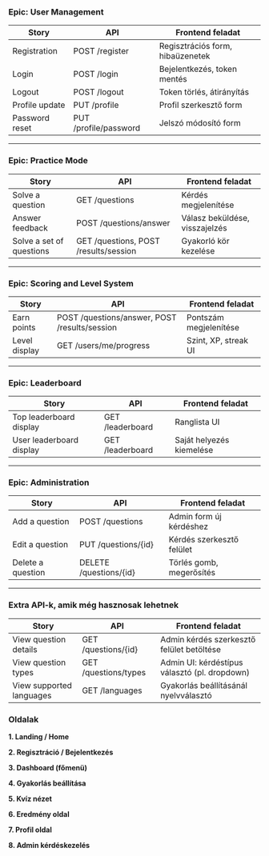 ### Epic: User Management
| Story          | API                   | Frontend feladat                 |
|----------------|-----------------------|----------------------------------|
| Registration   | POST /register        | Regisztrációs form, hibaüzenetek |
| Login          | POST /login           | Bejelentkezés, token mentés      |
| Logout         | POST /logout          | Token törlés, átirányítás        |
| Profile update | PUT /profile          | Profil szerkesztő form           |
| Password reset | PUT /profile/password | Jelszó módosító form             |

---
### Epic: Practice Mode
| Story                    | API                                   | Frontend feladat               |
|--------------------------|---------------------------------------|--------------------------------|
| Solve a question         | GET /questions                        | Kérdés megjelenítése           |
| Answer feedback          | POST /questions/answer                | Válasz beküldése, visszajelzés |
| Solve a set of questions | GET /questions, POST /results/session | Gyakorló kör kezelése          |

---
### Epic: Scoring and Level System
| Story                    | API                                           | Frontend feladat       |
|--------------------------|-----------------------------------------------|------------------------|
| Earn points              | POST /questions/answer, POST /results/session | Pontszám megjelenítése |
| Level display            | GET /users/me/progress                        | Szint, XP, streak UI   |

---
### Epic: Leaderboard
| Story                    | API                                   | Frontend feladat         |
|--------------------------|---------------------------------------|--------------------------|
| Top leaderboard display  | GET /leaderboard                      | Ranglista UI             |
| User leaderboard display | GET /leaderboard                      | Saját helyezés kiemelése |

---
### Epic: Administration
| Story             | API                    | Frontend feladat          |
|-------------------|------------------------|---------------------------|
| Add a question    | POST /questions        | Admin form új kérdéshez   |
| Edit a question   | PUT /questions/{id}    | Kérdés szerkesztő felület |
| Delete a question | DELETE /questions/{id} | Törlés gomb, megerősítés  |

---
### Extra API-k, amik még hasznosak lehetnek
| Story                          | API                         | Frontend feladat                              |
|--------------------------------|-----------------------------|-----------------------------------------------|
| View question details          | GET /questions/{id}         | Admin kérdés szerkesztő felület betöltése     |
| View question types            | GET /questions/types        | Admin UI: kérdéstípus választó (pl. dropdown) |
| View supported languages       | GET /languages              | Gyakorlás beállításánál nyelvválasztó         |



### Oldalak
**1. Landing / Home**

**2. Regisztráció / Bejelentkezés**

**3. Dashboard (főmenü)**

**4. Gyakorlás beállítása**

**5. Kvíz nézet**

**6. Eredmény oldal**

**7. Profil oldal**

**8. Admin kérdéskezelés**
